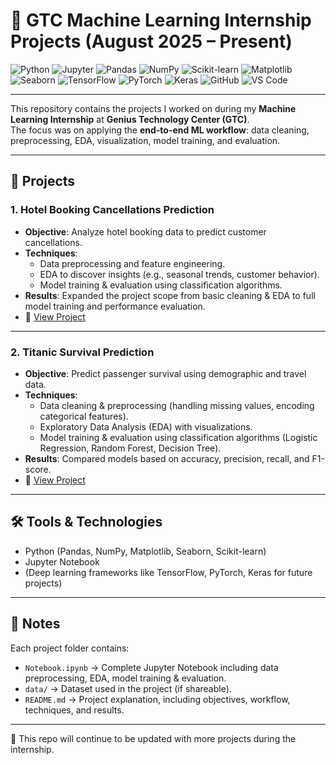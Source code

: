 # 🧠 GTC Machine Learning Internship Projects (August 2025 – Present)

![Python](https://img.shields.io/badge/Python-3.9%2B-blue?logo=python)
![Jupyter](https://img.shields.io/badge/Jupyter-Notebook-orange?logo=jupyter)
![Pandas](https://img.shields.io/badge/Pandas-Data%20Analysis-blue?logo=pandas)
![NumPy](https://img.shields.io/badge/NumPy-Matrix%20Operations-lightblue?logo=numpy)
![Scikit-learn](https://img.shields.io/badge/Scikit--learn-Machine%20Learning-orange?logo=scikit-learn)
![Matplotlib](https://img.shields.io/badge/Matplotlib-Visualization-yellow)
![Seaborn](https://img.shields.io/badge/Seaborn-Statistical%20Plots-teal)
![TensorFlow](https://img.shields.io/badge/TensorFlow-Deep%20Learning-orange?logo=tensorflow)
![PyTorch](https://img.shields.io/badge/PyTorch-Deep%20Learning-red?logo=pytorch)
![Keras](https://img.shields.io/badge/Keras-High%20Level%20API-red?logo=keras)
![GitHub](https://img.shields.io/badge/GitHub-Version%20Control-black?logo=github)
![VS Code](https://img.shields.io/badge/VS%20Code-IDE-blue?logo=visualstudiocode)

---

This repository contains the projects I worked on during my **Machine Learning Internship** at **Genius Technology Center (GTC)**.  
The focus was on applying the **end-to-end ML workflow**: data cleaning, preprocessing, EDA, visualization, model training, and evaluation.

---

## 📂 Projects

### 1. Hotel Booking Cancellations Prediction
- **Objective**: Analyze hotel booking data to predict customer cancellations.  
- **Techniques**:  
  - Data preprocessing and feature engineering.  
  - EDA to discover insights (e.g., seasonal trends, customer behavior).  
  - Model training & evaluation using classification algorithms.  
- **Results**: Expanded the project scope from basic cleaning & EDA to full model training and performance evaluation.  
- 📎 [View Project](https://github.com/ai-abanoubmichel/gtc-ml-project1-hotel-bookings)

---

### 2. Titanic Survival Prediction
- **Objective**: Predict passenger survival using demographic and travel data.  
- **Techniques**:  
  - Data cleaning & preprocessing (handling missing values, encoding categorical features).  
  - Exploratory Data Analysis (EDA) with visualizations.  
  - Model training & evaluation using classification algorithms (Logistic Regression, Random Forest, Decision Tree).  
- **Results**: Compared models based on accuracy, precision, recall, and F1-score.  
- 📎 [View Project](https://github.com/ai-abanoubmichel/gtc_ml_project2_Titanic_dataset)

---

## 🛠️ Tools & Technologies
- Python (Pandas, NumPy, Matplotlib, Seaborn, Scikit-learn)  
- Jupyter Notebook  
- (Deep learning frameworks like TensorFlow, PyTorch, Keras for future projects)  

---

## 📌 Notes
Each project folder contains:  
- `Notebook.ipynb` → Complete Jupyter Notebook including data preprocessing, EDA, model training & evaluation.  
- `data/` → Dataset used in the project (if shareable).  
- `README.md` → Project explanation, including objectives, workflow, techniques, and results.   

---

🚀 This repo will continue to be updated with more projects during the internship.
